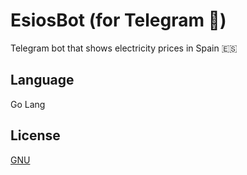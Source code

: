 # EsiosBot (for Telegram 📱)
Telegram bot that shows electricity prices in Spain 🇪🇸

## Language
Go Lang

## License
[GNU](LICENSE)